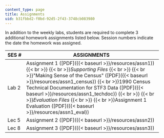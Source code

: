 ```yaml
---
content_type: page
title: Assignments
uid: b31fbbd2-f0bd-92d5-2f43-3748cb083980
---
```


In addition to the weekly labs, students are required to complete 3 additional homework assignments listed below. Session numbers indicate the date the homework was assigned.

| SES # | ASSIGNMENTS |
| --- | --- |
| Lab 2 | Assignment 1 ([PDF]({{< baseurl >}}/resources/assn1))  {{< br >}}  {{< br >}}_Supporting Files_  {{< br >}}  {{< br >}}"Making Sense of the Census" ([PDF]({{< baseurl >}}/resources/assn1_census))  {{< br >}}1990 Census Technical Documentation for STF3 Data ([PDF]({{< baseurl >}}/resources/assn1_techdoc))  {{< br >}}  {{< br >}}_Evaluation Files_  {{< br >}}  {{< br >}}Assignment 1 Evaluation ([PDF]({{< baseurl >}}/resources/assn1_eval)) |
| Lec 5 | Assignment 2 ([PDF]({{< baseurl >}}/resources/assn2)) |
| Lec 8 | Assignment 3 ([PDF]({{< baseurl >}}/resources/assn3))
